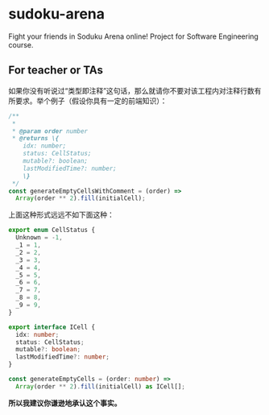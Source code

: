 # sudoku-arena
Fight your friends in Soduku Arena online! Project for Software Engineering course.

## For teacher or TAs

如果你没有听说过“类型即注释”这句话，那么就请你不要对该工程内对注释行数有所要求。举个例子（假设你具有一定的前端知识）：

```javascript
/**
 * 
 * @param order number
 * @returns \{
    idx: number;
    status: CellStatus;
    mutable?: boolean;
    lastModifiedTime?: number;
    \}
 */
const generateEmptyCellsWithComment = (order) =>
  Array(order ** 2).fill(initialCell);
```

上面这种形式远远不如下面这种：

```typescript
export enum CellStatus {
  Unknown = -1,
  _1 = 1,
  _2 = 2,
  _3 = 3,
  _4 = 4,
  _5 = 5,
  _6 = 6,
  _7 = 7,
  _8 = 8,
  _9 = 9,
}

export interface ICell {
  idx: number;
  status: CellStatus;
  mutable?: boolean;
  lastModifiedTime?: number;
}

const generateEmptyCells = (order: number) =>
  Array(order ** 2).fill(initialCell) as ICell[];
```

**所以我建议你谦逊地承认这个事实。**
